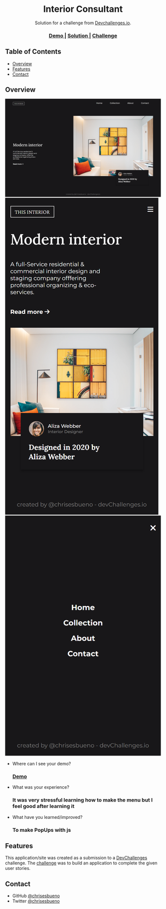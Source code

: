<!-- Please update value in the {}  -->

<h1 align="center">Interior Consultant</h1>

<div align="center">
   Solution for a challenge from  <a href="http://devchallenges.io" target="_blank">Devchallenges.io</a>.
</div>

<div align="center">
  <h3>
    <a href="https://chrisesbueno.github.io/interior-consultant/">
      Demo
    </a>
    <span> | </span>
    <a href="https://devchallenges.io/solutions/HGCG0u2ZKWP0mLLdD0Uf">
      Solution
    </a>
    <span> | </span>
    <a href="https://devchallenges.io/challenges/Jymh2b2FyebRTUljkNcb">
      Challenge
    </a>
  </h3>
</div>

<!-- TABLE OF CONTENTS -->

## Table of Contents

- [Overview](#overview)
- [Features](#features)
- [Contact](#contact)

<!-- OVERVIEW -->

## Overview

![screenshot](https://raw.githubusercontent.com/Chrisesbueno/interior-consultant/main/DesktopVersion.png)
![screenshot](https://raw.githubusercontent.com/Chrisesbueno/interior-consultant/main/MobileVersion.png)
![screenshot](https://raw.githubusercontent.com/Chrisesbueno/interior-consultant/main/MobileMenu.png)

- Where can I see your demo?
  <h3><a href="https://chrisesbueno.github.io/interior-consultant/"> Demo </a></h3>
- What was your experience?
  <h3> It was very stressful learning how to make the menu but I feel good after learning it </h3>
- What have you learned/improved?
  <h3> To make PopUps with js </h3>

## Features

<!-- List the features of your application or follow the template. Don't share the figma file here :) -->

This application/site was created as a submission to a [DevChallenges](https://devchallenges.io/challenges) challenge. The [challenge](https://devchallenges.io/challenges/Jymh2b2FyebRTUljkNcb) was to build an application to complete the given user stories.

## Contact

- GitHub [@chrisesbueno](https://github.com/chrisesbueno)
- Twitter [@chrisesbueno](https://twitter.com/chrisesbueno)
